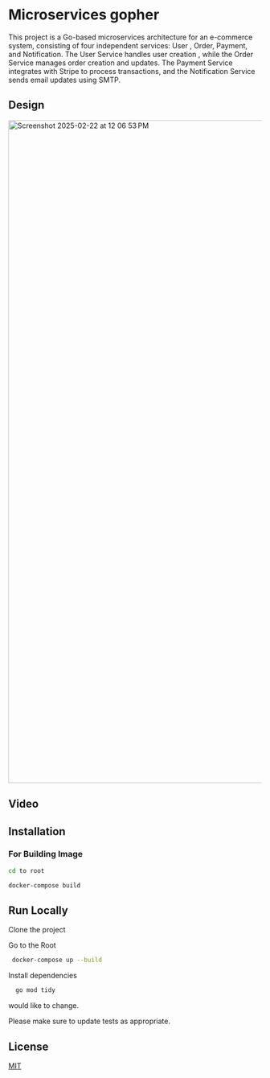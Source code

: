 # Microservices gopher

This project is a Go-based microservices architecture for an e-commerce system, consisting of four independent services: User , Order, Payment, and Notification. The User Service handles user creation , while the Order Service manages order creation and updates. The Payment Service integrates with Stripe to process transactions, and the Notification Service sends email updates using SMTP.

## Design

<img width="1318" alt="Screenshot 2025-02-22 at 12 06 53 PM" src="https://github.com/user-attachments/assets/7547d795-f682-4e8e-9ccf-25b84ec8e87c" />



## Video



## Installation

### For Building Image
```bash
cd to root 
```
```bash
docker-compose build
```

## Run Locally

Clone the project

Go to the Root

```bash
 docker-compose up --build
```

Install dependencies

```bash
  go mod tidy
```

would like to change.

Please make sure to update tests as appropriate.

## License

[MIT](https://choosealicense.com/licenses/mit/)








